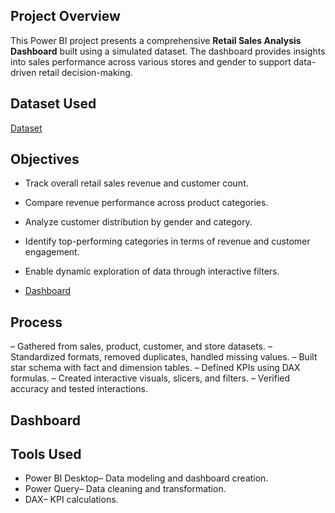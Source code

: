 ## Project Overview
This Power BI project presents a comprehensive **Retail Sales Analysis Dashboard** built using a simulated dataset. The dashboard provides insights into sales performance across various stores and gender to support data-driven retail decision-making.

## Dataset Used 
<a href="https://github.com/mulausitafadzwa/Retail-Sales-Analysis/blob/main/Dataset.csv">Dataset</a>

## Objectives
- Track overall retail sales revenue and customer count.
- Compare revenue performance across product categories.
- Analyze customer distribution by gender and category.
- Identify top-performing categories in terms of revenue and customer engagement.
- Enable dynamic exploration of data through interactive filters.
  
- <a href="https://github.com/mulausitafadzwa/Retail-Sales-Analysis/blob/main/Retail%20Sales%20Screenshot.png">Dashboard</a>
  
## Process 
– Gathered from sales, product, customer, and store datasets.
– Standardized formats, removed duplicates, handled missing values.
– Built star schema with fact and dimension tables.
– Defined KPIs using DAX formulas.
– Created interactive visuals, slicers, and filters.
– Verified accuracy and tested interactions.

## Dashboard

## Tools Used
- Power BI Desktop– Data modeling and dashboard creation.
- Power Query– Data cleaning and transformation.
- DAX– KPI calculations.
